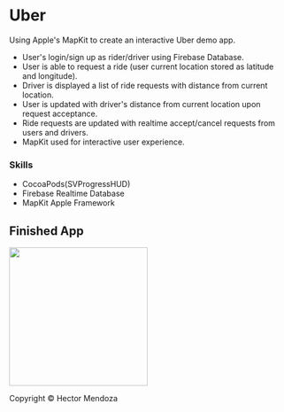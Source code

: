 # Uber
Using Apple's MapKit to create an interactive Uber demo app.

- User's login/sign up as rider/driver using Firebase Database.
- User is able to request a ride (user current location stored as latitude and longitude).
- Driver is displayed a list of ride requests with distance from current location.
- User is updated with driver's distance from current location upon request acceptance.
- Ride requests are updated with realtime accept/cancel requests from users and drivers.
- MapKit used for interactive user experience.

### Skills
* CocoaPods(SVProgressHUD)
* Firebase Realtime Database
* MapKit Apple Framework


## Finished App
<img src="uber.gif" width="250">

Copyright © Hector Mendoza
